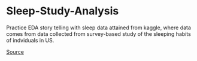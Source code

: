 # Sleep-Study-Analysis
Practice EDA story telling with sleep data attained from kaggle, where data comes from data collected from survey-based study of the sleeping habits of indviduals in US.


<a href="https://www.kaggle.com/mlomuscio/sleepstudypilot?select=SleepStudyPilot.csv>source">Source</a>
